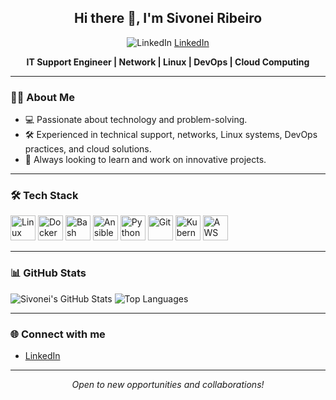 <h2 align="center">Hi there 👋, I'm Sivonei Ribeiro</h2>
<p align="center">
  <img src="https://img.shields.io/badge/LinkedIn-blue?style=flat-square&logo=linkedin&logoColor=white&link=https://www.linkedin.com/in/sivonei-ribeiro-00014078/" alt="LinkedIn"/>
  <a href="https://www.linkedin.com/in/sivonei-ribeiro-00014078/">LinkedIn</a>
</p>

<p align="center">
  <b>IT Support Engineer | Network | Linux | DevOps | Cloud Computing</b>
</p>

---

### 👨‍💻 About Me

- 💻 Passionate about technology and problem-solving.
- 🛠️ Experienced in technical support, networks, Linux systems, DevOps practices, and cloud solutions.
- 🚀 Always looking to learn and work on innovative projects.

---

### 🛠️ Tech Stack

<p align="left">
  <img src="https://cdn.jsdelivr.net/gh/devicons/devicon/icons/linux/linux-original.svg" alt="Linux" width="40" height="40"/>
  <img src="https://cdn.jsdelivr.net/gh/devicons/devicon/icons/docker/docker-original.svg" alt="Docker" width="40" height="40"/>
  <img src="https://cdn.jsdelivr.net/gh/devicons/devicon/icons/bash/bash-original.svg" alt="Bash" width="40" height="40"/>
  <img src="https://cdn.jsdelivr.net/gh/devicons/devicon/icons/ansible/ansible-original.svg" alt="Ansible" width="40" height="40"/>
  <img src="https://cdn.jsdelivr.net/gh/devicons/devicon/icons/python/python-original.svg" alt="Python" width="40" height="40"/>
  <img src="https://cdn.jsdelivr.net/gh/devicons/devicon/icons/git/git-original.svg" alt="Git" width="40" height="40"/>
  <img src="https://cdn.jsdelivr.net/gh/devicons/devicon/icons/kubernetes/kubernetes-plain.svg" alt="Kubernetes" width="40" height="40"/>
  <img src="https://cdn.jsdelivr.net/gh/devicons/devicon/icons/amazonwebservices/amazonwebservices-original.svg" alt="AWS" width="40" height="40"/>
</p>

---

### 📊 GitHub Stats

<p align="left">
  <img src="https://github-readme-stats.vercel.app/api?username=sivonei&show_icons=true&theme=tokyonight" alt="Sivonei's GitHub Stats"/>
  <img src="https://github-readme-stats.vercel.app/api/top-langs/?username=sivonei&layout=compact&theme=tokyonight" alt="Top Languages"/>
</p>

---

### 🌐 Connect with me

- [LinkedIn](https://www.linkedin.com/in/sivonei-ribeiro-00014078/)

---

<p align="center">
  <i>Open to new opportunities and collaborations!</i>
</p>
